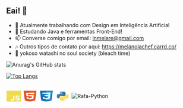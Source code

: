 ## Eai! 👋


- 🔭 Atualmente trabalhando com Design em Inteligência Artificial
- 🌱 Estudando Java e ferramentas Front-End!
- 📫 Converse comigo por email: lnmelare@gmail.com
- 🎶 Outros tipos de contato por aqui: https://melanolachef.carrd.co/
- 🤺 yokoso watashi no soul society (bleach time)

![Anurag's GitHub stats](https://github-readme-stats.vercel.app/api?username=melanolachef&show_icons=true&theme=radical)

[![Top Langs](https://github-readme-stats.vercel.app/api/top-langs/?username=melanolachef&layout=compact)](https://github.com/anuraghazra/github-readme-stats)

<div style="display: inline_block"><br>
  <img align="center" alt="Rafa-Js" height="30" width="40" src="https://raw.githubusercontent.com/devicons/devicon/master/icons/javascript/javascript-plain.svg">
  <img align="center" alt="Rafa-HTML" height="30" width="40" src="https://raw.githubusercontent.com/devicons/devicon/master/icons/html5/html5-original.svg">
  <img align="center" alt="Rafa-CSS" height="30" width="40" src="https://raw.githubusercontent.com/devicons/devicon/master/icons/css3/css3-original.svg">
  <img align="center" alt="Rafa-Python" height="30" width="40" src="https://raw.githubusercontent.com/devicons/devicon/master/icons/python/python-original.svg">
  <img align="center" alt="Rafa-Python" height="30" width="40" 
            <img src="https://cdn.jsdelivr.net/gh/devicons/devicon@latest/icons/java/java-original.svg" />
          
</div>
